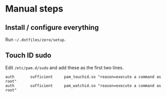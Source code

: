 # Manual steps

## Install / configure everything

Run `~/.dotfiles/zero/setup`.

## Touch ID sudo

Edit `/etc/pam.d/sudo` and add these as the first two lines.

```
auth       sufficient     pam_touchid.so "reason=execute a command as root"
auth       sufficient     pam_watchid.so "reason=execute a command as root"
```
